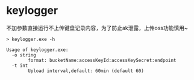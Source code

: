 # keylogger

不加参数直接运行不上传键盘记录内容，为了防止ak泄露，上传oss功能慎用~

```
> keylogger.exe -h

Usage of keylogger.exe:
  -o string
        format: bucketName:accessKeyId:accessKeySecret:endpoint
  -t int
        Upload interval,default: 60min (default 60)
```
